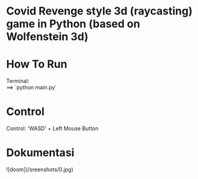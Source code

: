 # Covid Revenge style 3d (raycasting) game in Python (based on Wolfenstein 3d)
<h1> How To Run </h1>
Terminal: <br>
==> `python main.py`

<h1> Control </h1>
Control: 'WASD' + Left Mouse Button

<h1> Dokumentasi </h1>
![doom](/sreenshots/0.jpg)